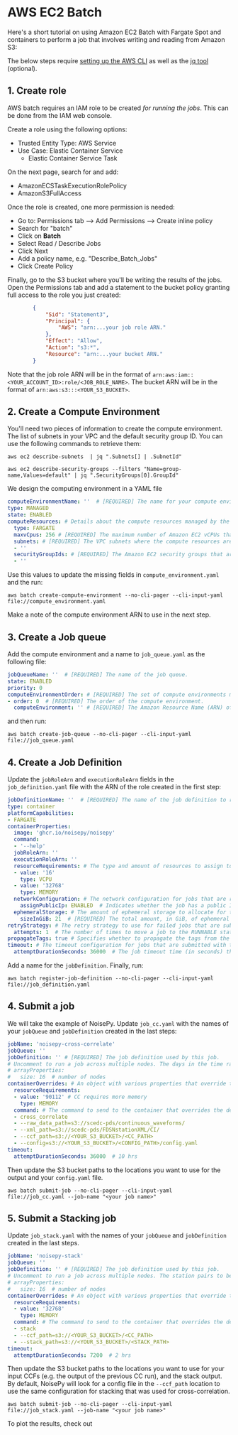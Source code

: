 # AWS EC2 Batch

Here's a short tutorial on using Amazon EC2 Batch with Fargate Spot and containers to perform a job that involves writing and reading from Amazon S3:

The below steps require [setting up the AWS CLI](https://docs.aws.amazon.com/cli/latest/userguide/getting-started-quickstart.html) as well as the [jq tool](https://jqlang.github.io/jq/download/) (optional).


## 1. Create role

AWS batch requires an IAM role to be created *for running the jobs*. This can be done from the IAM web console.

Create a role using the following options:

- Trusted Entity Type: AWS Service
- Use Case: Elastic Container Service
    - Elastic Container Service Task

On the next page, search for and add:
- AmazonECSTaskExecutionRolePolicy
- AmazonS3FullAccess

Once the role is created, one more permission is needed:
- Go to: Permissions tab --> Add Permissions --> Create inline policy
- Search for "batch"
- Click on **Batch**
- Select Read / Describe Jobs
- Click Next
- Add a policy name, e.g. "Describe_Batch_Jobs"
- Click Create Policy

Finally, go to the S3 bucket where you'll be writing the results of the jobs.
Open the Permissions tab and add a statement to the bucket policy granting full access to the role you
just created:

```json
		{
			"Sid": "Statement3",
			"Principal": {
			    "AWS": "arn:...your job role ARN."
			},
			"Effect": "Allow",
			"Action": "s3:*",
			"Resource": "arn:...your bucket ARN."
		}
```

Note that the job role ARN will be in the format of `arn:aws:iam::<YOUR_ACCOUNT_ID>:role/<JOB_ROLE_NAME>`. The bucket ARN will be in the format of `arn:aws:s3:::<YOUR_S3_BUCKET>`.


## 2. Create a Compute Environment

You'll need two pieces of information to create the compute environment. The list of subnets in your VPC and the default security group ID. You can use the following commands to retrieve them:

```
aws ec2 describe-subnets  | jq ".Subnets[] | .SubnetId"
```
```
aws ec2 describe-security-groups --filters "Name=group-name,Values=default" | jq ".SecurityGroups[0].GroupId"
```

We design the computing environment in a YAML file

```yaml
computeEnvironmentName: ''  # [REQUIRED] The name for your compute environment.
type: MANAGED
state: ENABLED
computeResources: # Details about the compute resources managed by the compute environment.
  type: FARGATE
  maxvCpus: 256 # [REQUIRED] The maximum number of Amazon EC2 vCPUs that a compute environment can reach.
  subnets: # [REQUIRED] The VPC subnets where the compute resources are launched.
  - ''
  securityGroupIds: # [REQUIRED] The Amazon EC2 security groups that are associated with instances launched in the compute environment.
  - ''
```
Use this values to update the missing fields in `compute_environment.yaml` and the run:

```
aws batch create-compute-environment --no-cli-pager --cli-input-yaml file://compute_environment.yaml
```

Make a note of the compute environment ARN to use in the next step.

## 3. Create a Job queue

Add the compute environment and a name to `job_queue.yaml` as the following file:

```yaml
jobQueueName: ''  # [REQUIRED] The name of the job queue.
state: ENABLED
priority: 0
computeEnvironmentOrder: # [REQUIRED] The set of compute environments mapped to a job queue and their order relative to each other.
- order: 0  # [REQUIRED] The order of the compute environment.
  computeEnvironment: '' # [REQUIRED] The Amazon Resource Name (ARN) of the compute environment.
```
 and then run:

```
aws batch create-job-queue --no-cli-pager --cli-input-yaml file://job_queue.yaml
```

## 4. Create a Job Definition

Update the `jobRoleArn` and `executionRoleArn` fields in the `job_definition.yaml` file with the ARN of the role created in the first step:
```yaml
jobDefinitionName: ''  # [REQUIRED] The name of the job definition to register.
type: container
platformCapabilities:
- FARGATE
containerProperties:
  image: 'ghcr.io/noisepy/noisepy'
  command:
  - '--help'
  jobRoleArn: ''
  executionRoleArn: ''
  resourceRequirements: # The type and amount of resources to assign to a container.
  - value: '16'
    type: VCPU
  - value: '32768'
    type: MEMORY
  networkConfiguration: # The network configuration for jobs that are running on Fargate resources.
    assignPublicIp: ENABLED  # Indicates whether the job has a public IP address. Valid values are: ENABLED, DISABLED.
  ephemeralStorage: # The amount of ephemeral storage to allocate for the task.
    sizeInGiB: 21  # [REQUIRED] The total amount, in GiB, of ephemeral storage to set for the task.
retryStrategy: # The retry strategy to use for failed jobs that are submitted with this job definition.
  attempts: 1  # The number of times to move a job to the RUNNABLE status.
propagateTags: true # Specifies whether to propagate the tags from the job or job definition to the corresponding Amazon ECS task.
timeout: # The timeout configuration for jobs that are submitted with this job definition, after which Batch terminates your jobs if they have not finished.
  attemptDurationSeconds: 36000  # The job timeout time (in seconds) that's measured from the job attempt's startedAt timestamp.
```


Add a name for the `jobDefinition`. Finally, run:

```
aws batch register-job-definition --no-cli-pager --cli-input-yaml file://job_definition.yaml
```

## 4. Submit a job

We will take the example of NoisePy. Update `job_cc.yaml` with the names of your `jobQueue` and `jobDefinition` created in the last steps:
```yaml
jobName: 'noisepy-cross-correlate'
jobQueue: ''
jobDefinition: '' # [REQUIRED] The job definition used by this job.
# Uncomment to run a job across multiple nodes. The days in the time range will be split across the nodes.
# arrayProperties:
#   size: 16  # number of nodes
containerOverrides: # An object with various properties that override the defaults for the job definition that specify the name of a container in the specified job definition and the overrides it should receive.
  resourceRequirements:
  - value: '90112' # CC requires more memory
    type: MEMORY
  command: # The command to send to the container that overrides the default command from the Docker image or the job definition.
  - cross_correlate
  - --raw_data_path=s3://scedc-pds/continuous_waveforms/
  - --xml_path=s3://scedc-pds/FDSNstationXML/CI/
  - --ccf_path=s3://<YOUR_S3_BUCKET>/<CC_PATH>
  - --config=s3://<YOUR_S3_BUCKET>/<CONFIG_PATH>/config.yaml
timeout:
  attemptDurationSeconds: 36000  # 10 hrs
```


Then update the S3 bucket paths to the locations you want to use for the output and your `config.yaml` file.

```
aws batch submit-job --no-cli-pager --cli-input-yaml file://job_cc.yaml --job-name "<your job name>"
```

## 5. Submit a Stacking job

Update `job_stack.yaml` with the names of your `jobQueue` and `jobDefinition` created in the last steps. 
```yaml
jobName: 'noisepy-stack'
jobQueue: ''
jobDefinition: '' # [REQUIRED] The job definition used by this job.
# Uncomment to run a job across multiple nodes. The station pairs to be stacked will be split across the nodes.
# arrayProperties:
#   size: 16  # number of nodes
containerOverrides: # An object with various properties that override the defaults for the job definition that specify the name of a container in the specified job definition and the overrides it should receive.
  resourceRequirements:
  - value: '32768'
    type: MEMORY
  command: # The command to send to the container that overrides the default command from the Docker image or the job definition.
  - stack
  - --ccf_path=s3://<YOUR_S3_BUCKET>/<CC_PATH>
  - --stack_path=s3://<YOUR_S3_BUCKET>/<STACK_PATH>
timeout:
  attemptDurationSeconds: 7200  # 2 hrs
```


Then update the S3 bucket paths
to the locations you want to use for your input CCFs (e.g. the output of the previous CC run), and the stack output. By default, NoisePy will look for a config file in the `--ccf_path` location to use the same configuration for stacking that was used for cross-correlation.

```
aws batch submit-job --no-cli-pager --cli-input-yaml file://job_stack.yaml --job-name "<your job name>"
```

To plot the results, check out 